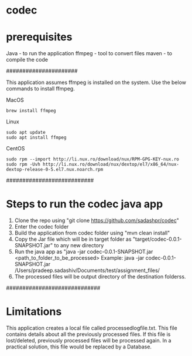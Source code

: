 # codec

# prerequisites

Java - to run the application
ffmpeg - tool to convert files
maven - to compile the code

######################

This application assumes ffmpeg is installed on the system.
Use the below commands to install ffmpeg.

MacOS
	
	brew install ffmpeg

Linux 

	sudo apt update
	sudo apt install ffmpeg

CentOS

	sudo rpm --import http://li.nux.ro/download/nux/RPM-GPG-KEY-nux.ro
	sudo rpm -Uvh http://li.nux.ro/download/nux/dextop/el7/x86_64/nux-dextop-release-0-5.el7.nux.noarch.rpm	

###########################

# Steps to run the codec java app

1. Clone the repo using "git clone https://github.com/sadashpr/codec"
2. Enter the codec folder 
3. Build the application from codec folder using "mvn clean install"
4. Copy the Jar file which will be in target folder as "target/codec-0.0.1-SNAPSHOT.jar" to any new directory 
5. Run the java app as "java -jar codec-0.0.1-SNAPSHOT.jar <path_to_folder_to_be_processed> 
	    Example:  java -jar codec-0.0.1-SNAPSHOT.jar /Users/pradeep.sadashiv/Documents/test/assignment_files/
6. The processed files will be output directory of the destination folderss.

#############################

# Limitations

This application creates a local file called processedlogfile.txt. This file contains details about all the previously processed files. 
If this file is lost/deleted, previously processed files will be processed again. 
In a practical solution, this file would be replaced by a Database. 

